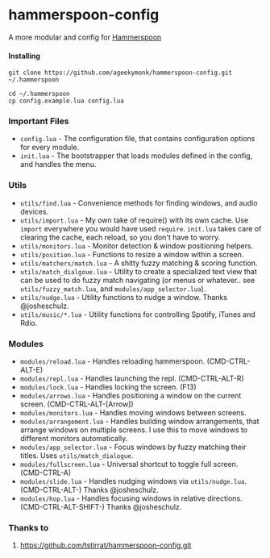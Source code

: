 hammerspoon-config
==================

A more modular and config for [Hammerspoon](http://www.hammerspoon.org/)

#### Installing

```
git clone https://github.com/ageekymonk/hammerspoon-config.git ~/.hammerspoon

cd ~/.hammerspoon
cp config.example.lua config.lua
```

### Important Files

 * `config.lua` - The configuration file, that contains configuration options for every module.
 * `init.lua` - The bootstrapper that loads modules defined in the config, and handles the menu.

### Utils

 * `utils/find.lua` - Convenience methods for finding windows, and audio devices.
 * `utils/import.lua` - My own take of require() with its own cache. Use `import` everywhere you would have used `require`. `init.lua` takes care of clearing the cache, each reload, so you don't have to worry.
 * `utils/monitors.lua` - Monitor detection & window positioning helpers.
 * `utils/position.lua` - Functions to resize a window within a screen.
 * `utils/matchers/match.lua` - A shitty fuzzy matching & scoring function.
 * `utils/match_dialgoue.lua` - Utility to create a specialized text view that can be used to do fuzzy match navigating (or menus or whatever.. see `utils/fuzzy_match.lua`, and `modules/app_selector.lua`).
 * `utils/nudge.lua` - Utility functions to nudge a window. Thanks @josheschulz.
 * `utils/music/*.lua` - Utility functions for controlling Spotify, iTunes and Rdio.

### Modules

* `modules/reload.lua` - Handles reloading hammerspoon. (CMD-CTRL-ALT-E)
* `modules/repl.lua` - Handles launching the repl. (CMD-CTRL-ALT-R)
* `modules/lock.lua` - Handles locking the screen. (F13)
* `modules/arrows.lua` - Handles positioning a window on the current screen. (CMD-CTRL-ALT-[Arrow])
* `modules/monitors.lua` - Handles moving windows between screens.
* `modules/arrangement.lua` - Handles building window arrangements, that arrange windows on multiple screens. I use this to move windows to different monitors automatically.
* `modules/app_selector.lua` - Focus windows by fuzzy matching their titles. Uses `utils/match_dialogue`.
* `modules/fullscreen.lua` - Universal shortcut to toggle full screen. (CMD-CTRL-A)
* `modules/slide.lua` - Handles nudging windows via `utils/nudge.lua`. (CMD-CTRL-ALT-<Arrow>) Thanks @josheschulz.
* `modules/hop.lua` - Handles focusing windows in relative directions. (CMD-CTRL-ALT-SHIFT-<Arrow>) Thanks @josheschulz.

### Thanks to
 1. https://github.com/tstirrat/hammerspoon-config.git
